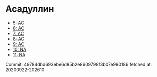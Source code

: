# Асадуллин
- [5: AC](5.md)
- [6: AC](6.md)
- [7: AC](7.md)
- [8: AC](8.md)
- [9: AC](9.md)
- [10: NA](10.md)
- [11: NA](11.md)

Commit: 49784dbd693ebe6d85b2e8609798f3b07e990186
 fetched at: 20200922-202610
